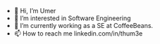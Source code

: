 - 👋 Hi, I’m Umer
- 👀 I’m interested in Software Engineering
- 🌱 I’m currently working as a SE at CoffeeBeans.
- 📫 How to reach me linkedin.com/in/thum3e

<!---
theumee/theumee is a ✨ special ✨ repository because its `README.md` (this file) appears on your GitHub profile.
You can click the Preview link to take a look at your changes.
--->
